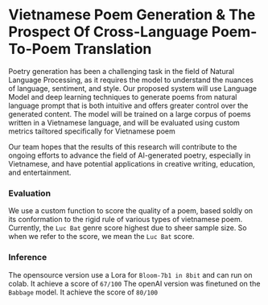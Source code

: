 # Vietnamese Poem Generation & The Prospect Of Cross-Language Poem-To-Poem Translation

Poetry generation has been a challenging task in the field of Natural Language Processing, as it requires
the model to understand the nuances of language, sentiment, and style. Our proposed system will use
Language Model and deep learning techniques to generate poems from natural language prompt that is
both intuitive and offers greater control over the generated content. The model will be trained on a large
corpus of poems written in a Vietnamese language, and will be evaluated using custom metrics tailtored
specifically for Vietnamese poem

Our team hopes that the results of this research will contribute to the ongoing efforts to advance the
field of AI-generated poetry, especially in Vietnamese, and have potential applications in creative writing,
education, and entertainment.

### Evaluation

We use a custom function to score the quality of a poem, based soldly on its conformation to the rigid rule of various types of vietnamese poem.
Currently, the ```Luc Bat``` genre score highest due to sheer sample size. So when we refer to the score, we mean the ```Luc Bat``` score. 

### Inference

The opensource version use a Lora for ```Bloom-7b1 in 8bit``` and can run on colab. It achieve a score of ```67/100```
The openAI version was finetuned on the ```Babbage``` model. It achieve the score of ```80/100```
